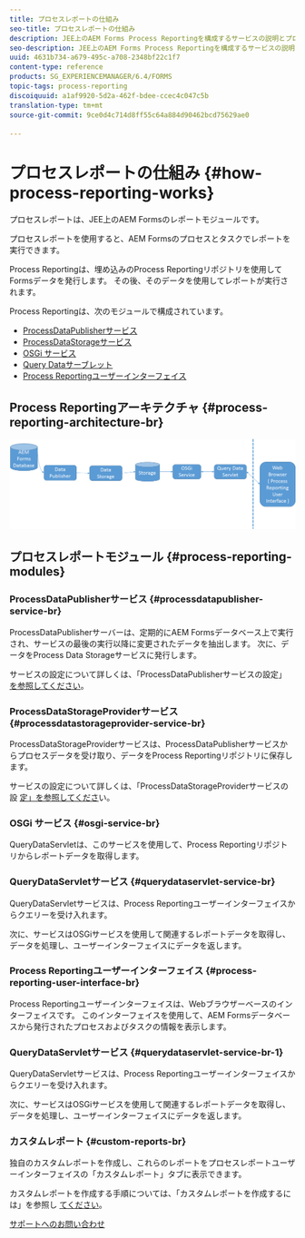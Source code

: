 ```yaml
---
title: プロセスレポートの仕組み
seo-title: プロセスレポートの仕組み
description: JEE上のAEM Forms Process Reportingを構成するサービスの説明とプロセスレポートUIの概要
seo-description: JEE上のAEM Forms Process Reportingを構成するサービスの説明とプロセスレポートUIの概要
uuid: 4631b734-a679-495c-a708-2348bf22c1f7
content-type: reference
products: SG_EXPERIENCEMANAGER/6.4/FORMS
topic-tags: process-reporting
discoiquuid: a1af9920-5d2a-462f-bdee-ccec4c047c5b
translation-type: tm+mt
source-git-commit: 9ce0d4c714d8ff55c64a884d90462bcd75629ae0

---
```



# プロセスレポートの仕組み {#how-process-reporting-works}

プロセスレポートは、JEE上のAEM Formsのレポートモジュールです。

プロセスレポートを使用すると、AEM Formsのプロセスとタスクでレポートを実行できます。

Process Reportingは、埋め込みのProcess Reportingリポジトリを使用してFormsデータを発行します。 その後、そのデータを使用してレポートが実行されます。

Process Reportingは、次のモジュールで構成されています。

* [ProcessDataPublisherサービス](/help/forms/using/process-reporting/process-reporting-architecture.md#p-processdatapublisher-service-br-p)
* [ProcessDataStorageサービス](/help/forms/using/process-reporting/process-reporting-architecture.md#p-processdatastorageprovider-service-br-p)
* [OSGi サービス](/help/forms/using/process-reporting/process-reporting-architecture.md#p-osgi-service-br-p)
* [Query Dataサーブレット](/help/forms/using/process-reporting/process-reporting-architecture.md#p-querydataservlet-service-br-p)
* [Process Reportingユーザーインターフェイス](/help/forms/using/process-reporting/process-reporting-architecture.md#p-process-reporting-user-interface-br-p)

## Process Reportingアーキテクチャ {#process-reporting-architecture-br}

![processingreportingarchitecture](assets/processreportingarchitecture.png)

## プロセスレポートモジュール {#process-reporting-modules}

### ProcessDataPublisherサービス {#processdatapublisher-service-br}

ProcessDataPublisherサーバーは、定期的にAEM Formsデータベース上で実行され、サービスの最後の実行以降に変更されたデータを抽出します。 次に、データをProcess Data Storageサービスに発行します。

サービスの設定について詳しくは、「ProcessDataPublisherサービスの設定」 [を参照してください](/help/forms/using/process-reporting/install-start-process-reporting.md#p-reportconfiguration-service-p)。

### ProcessDataStorageProviderサービス {#processdatastorageprovider-service-br}

ProcessDataStorageProviderサービスは、ProcessDataPublisherサービスからプロセスデータを受け取り、データをProcess Reportingリポジトリに保存します。

サービスの設定について詳しくは、「ProcessDataStorageProviderサービスの設 [定」を参照してくださ](/help/forms/using/process-reporting/install-start-process-reporting.md#p-to-configure-the-process-reporting-repository-locations-p)い。

### OSGi サービス {#osgi-service-br}

QueryDataServletは、このサービスを使用して、Process Reportingリポジトリからレポートデータを取得します。

### QueryDataServletサービス {#querydataservlet-service-br}

QueryDataServletサービスは、Process Reportingユーザーインターフェイスからクエリーを受け入れます。

次に、サービスはOSGiサービスを使用して関連するレポートデータを取得し、データを処理し、ユーザーインターフェイスにデータを返します。

### Process Reportingユーザーインターフェイス {#process-reporting-user-interface-br}

Process Reportingユーザーインターフェイスは、Webブラウザーベースのインターフェイスです。 このインターフェイスを使用して、AEM Formsデータベースから発行されたプロセスおよびタスクの情報を表示します。

### QueryDataServletサービス {#querydataservlet-service-br-1}

QueryDataServletサービスは、Process Reportingユーザーインターフェイスからクエリーを受け入れます。

次に、サービスはOSGiサービスを使用して関連するレポートデータを取得し、データを処理し、ユーザーインターフェイスにデータを返します。

### カスタムレポート {#custom-reports-br}

独自のカスタムレポートを作成し、これらのレポートをプロセスレポートユーザーインターフェイスの「カスタムレポート」タブに表示できます。

カスタムレポートを作成する手順については、「カスタムレポートを作成するには」を参照し [てください](/help/forms/using/process-reporting/process-reporting-custom-reports.md)。

[サポートへのお問い合わせ](https://www.adobe.com/account/sign-in.supportportal.html)

